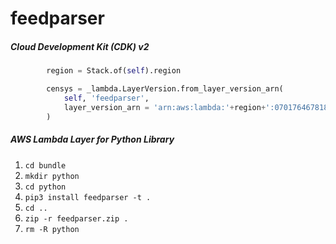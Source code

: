 # feedparser

##### Cloud Development Kit (CDK) v2

```python
        region = Stack.of(self).region

        censys = _lambda.LayerVersion.from_layer_version_arn(
            self, 'feedparser',
            layer_version_arn = 'arn:aws:lambda:'+region+':070176467818:layer:feedparser:1'
        )
```

##### AWS Lambda Layer for Python Library

 1. ```cd bundle```
 2. ```mkdir python```
 3. ```cd python```
 4. ```pip3 install feedparser -t .```
 5. ```cd ..```
 6. ```zip -r feedparser.zip .```
 7. ```rm -R python```
 